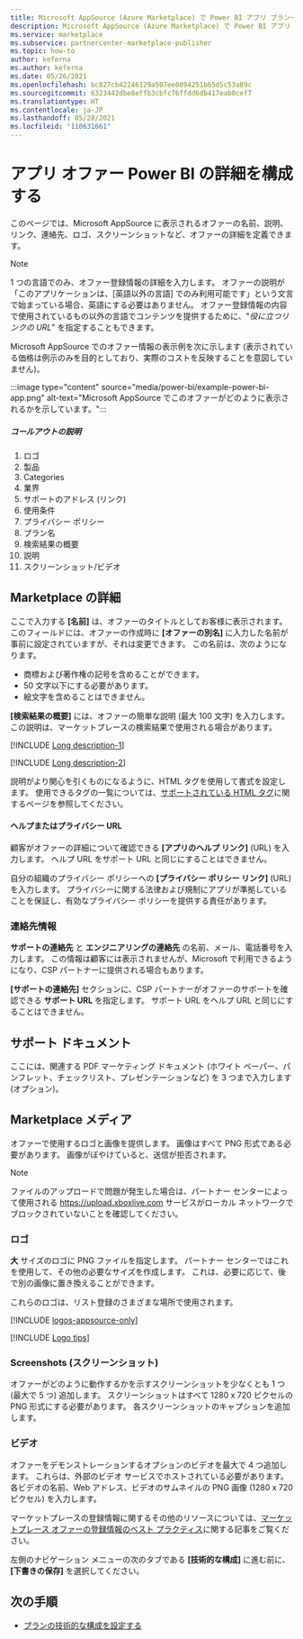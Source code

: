 ```yaml
---
title: Microsoft AppSource (Azure Marketplace) で Power BI アプリ プランーの一覧の詳細を構成する
description: Microsoft AppSource (Azure Marketplace) で Power BI アプリ プランーの一覧の詳細を構成します。
ms.service: marketplace
ms.subservice: partnercenter-marketplace-publisher
ms.topic: how-to
author: keferna
ms.author: keferna
ms.date: 05/26/2021
ms.openlocfilehash: bc827cb42246129a507ee0894251b65d5c53a89c
ms.sourcegitcommit: 6323442dbe8effb3cbfc76ffdd6db417eab0cef7
ms.translationtype: HT
ms.contentlocale: ja-JP
ms.lasthandoff: 05/28/2021
ms.locfileid: "110631661"
---
```

# <a name="configure-power-bi-app-offer-listing-details"></a>アプリ オファー Power BI の詳細を構成する

このページでは、Microsoft AppSource に表示されるオファーの名前、説明、リンク、連絡先、ロゴ、スクリーンショットなど、オファーの詳細を定義できます。

> [!NOTE]
> 1 つの言語でのみ、オファー登録情報の詳細を入力します。 オファーの説明が「このアプリケーションは、[英語以外の言語] でのみ利用可能です」という文言で始まっている場合、英語にする必要はありません。 オファー登録情報の内容で使用されているもの以外の言語でコンテンツを提供するために、"*役に立つリンクの URL*" を指定することもできます。

Microsoft AppSource でのオファー情報の表示例を次に示します (表示されている価格は例示のみを目的としており、実際のコストを反映することを意図していません)。

:::image type="content" source="media/power-bi/example-power-bi-app.png" alt-text="Microsoft AppSource でこのオファーがどのように表示されるかを示しています。":::

##### <a name="call-out-descriptions"></a>コールアウトの説明

1. ロゴ
1. 製品
1. Categories
1. 業界
1. サポートのアドレス (リンク)
1. 使用条件
1. プライバシー ポリシー
1. プラン名
1. 検索結果の概要
1. 説明
1. スクリーンショット/ビデオ

## <a name="marketplace-details"></a>Marketplace の詳細

ここで入力する **[名前]** は、オファーのタイトルとしてお客様に表示されます。 このフィールドには、オファーの作成時に **[オファーの別名]** に入力した名前が事前に設定されていますが、それは変更できます。 この名前は、次のようになります。

- 商標および著作権の記号を含めることができます。
- 50 文字以下にする必要があります。
- 絵文字を含めることはできません。

**[検索結果の概要]** には、オファーの簡単な説明 (最大 100 文字) を入力します。 この説明は、マーケットプレースの検索結果で使用される場合があります。

[!INCLUDE [Long description-1](includes/long-description-1.md)]

[!INCLUDE [Long description-2](includes/long-description-2.md)]

説明がより関心を引くものになるように、HTML タグを使用して書式を設定します。 使用できるタグの一覧については、[サポートされている HTML タグ](supported-html-tags.md)に関するページを参照してください。

#### <a name="helpprivacy-urls"></a>ヘルプまたはプライバシー URL

顧客がオファーの詳細について確認できる **[アプリのヘルプ リンク]** (URL) を入力します。 ヘルプ URL をサポート URL と同じにすることはできません。

自分の組織のプライバシー ポリシーへの **[プライバシー ポリシー リンク]** (URL) を入力します。 プライバシーに関する法律および規制にアプリが準拠していることを保証し、有効なプライバシー ポリシーを提供する責任があります。

### <a name="contact-information"></a>連絡先情報

**サポートの連絡先** と **エンジニアリングの連絡先** の名前、メール、電話番号を入力します。 この情報は顧客には表示されませんが、Microsoft で利用できるようになり、CSP パートナーに提供される場合もあります。

**[サポートの連絡先]** セクションに、CSP パートナーがオファーのサポートを確認できる **サポート URL** を指定します。 サポート URL をヘルプ URL と同じにすることはできません。

## <a name="supporting-documents"></a>サポート ドキュメント

ここには、関連する PDF マーケティング ドキュメント (ホワイト ペーパー、パンフレット、チェックリスト、プレゼンテーションなど) を 3 つまで入力します (オプション)。

## <a name="marketplace-media"></a>Marketplace メディア

オファーで使用するロゴと画像を提供します。 画像はすべて PNG 形式である必要があります。 画像がぼやけていると、送信が拒否されます。

>[!NOTE]
>ファイルのアップロードで問題が発生した場合は、パートナー センターによって使用される https://upload.xboxlive.com サービスがローカル ネットワークでブロックされていないことを確認してください。

### <a name="logos"></a>ロゴ

**大** サイズのロゴに PNG ファイルを指定します。 パートナー センターではこれを使用して、その他の必要なサイズを作成します。 これは、必要に応じて、後で別の画像に置き換えることができます。

これらのロゴは、リスト登録のさまざまな場所で使用されます。

[!INCLUDE [logos-appsource-only](includes/logos-appsource-only.md)]

[!INCLUDE [Logo tips](includes/graphics-suggestions.md)]

### <a name="screenshots"></a>Screenshots (スクリーンショット)

オファーがどのように動作するかを示すスクリーンショットを少なくとも 1 つ (最大で 5 つ) 追加します。 スクリーンショットはすべて 1280 x 720 ピクセルの PNG 形式にする必要があります。 各スクリーンショットのキャプションを追加します。

### <a name="videos"></a>ビデオ

オファーをデモンストレーションするオプションのビデオを最大で 4 つ追加します。 これらは、外部のビデオ サービスでホストされている必要があります。 各ビデオの名前、Web アドレス、ビデオのサムネイルの PNG 画像 (1280 x 720 ピクセル) を入力します。

マーケットプレースの登録情報に関するその他のリソースについては、[マーケットプレース オファーの登録情報のベスト プラクティス](gtm-offer-listing-best-practices.md)に関する記事をご覧ください。

左側のナビゲーション メニューの次のタブである **[技術的な構成]** に進む前に、 **[下書きの保存]** を選択してください。

## <a name="next-steps"></a>次の手順

- [プランの技術的な構成を設定する](power-bi-app-technical-configuration.md)
